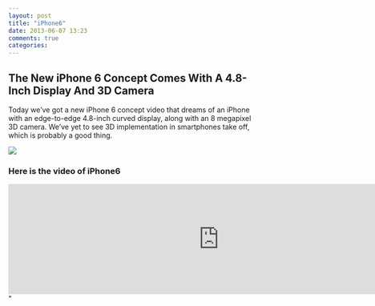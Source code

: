 ```yaml
---
layout: post
title: "iPhone6"
date: 2013-06-07 13:23
comments: true
categories: 
---
```

<html>
<body>
<h2>The New iPhone 6 Concept Comes With A 4.8-Inch Display And 3D Camera</h1>
<p>Today we’ve got a new iPhone 6 concept video that dreams of an iPhone with an edge-to-edge 4.8-inch curved display, along with an 8 megapixel 3D camera. We’ve yet to see 3D implementation in smartphones take off, which is probably a good thing.
</p>
<img src=http://cdn.cultofmac.com/wp-content/uploads/2013/05/iphone6-concept.jpg>
<h3>Here is the video of iPhone6</h3>


<iframe width="840" height="220" src="http://www.youtube.com/embed/3J8b1S1SHO8?feature=player_embedded" frameborder="0" allowfullscreen></iframe>"


</body>
</html>

